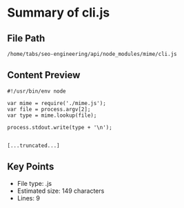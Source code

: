 # Summary of cli.js
  
## File Path
`/home/tabs/seo-engineering/api/node_modules/mime/cli.js`

## Content Preview
```
#!/usr/bin/env node

var mime = require('./mime.js');
var file = process.argv[2];
var type = mime.lookup(file);

process.stdout.write(type + '\n');


[...truncated...]
```

## Key Points
- File type: .js
- Estimated size: 149 characters
- Lines: 9
